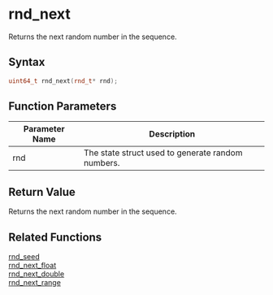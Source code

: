# rnd_next

Returns the next random number in the sequence.

## Syntax

```cpp
uint64_t rnd_next(rnd_t* rnd);
```

## Function Parameters

Parameter Name | Description
--- | ---
rnd | The state struct used to generate random numbers.

## Return Value

Returns the next random number in the sequence.

## Related Functions

[rnd_seed](https://github.com/RandyGaul/cute_framework/blob/master/doc/math/rnd/rnd_seed.md)  
[rnd_next_float](https://github.com/RandyGaul/cute_framework/blob/master/doc/math/rnd/rnd_next_float.md)  
[rnd_next_double](https://github.com/RandyGaul/cute_framework/blob/master/doc/math/rnd/rnd_next_double.md)  
[rnd_next_range](https://github.com/RandyGaul/cute_framework/blob/master/doc/math/rnd/rnd_next_range.md)  

